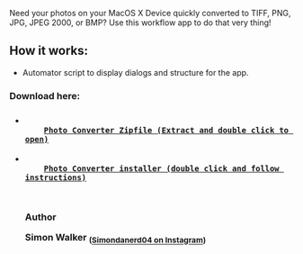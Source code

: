 Need your photos on your MacOS X Device quickly converted to TIFF, PNG, JPG, JPEG 2000, or BMP? Use this workflow app to do that very thing!
<h2>How it works:</h2>
<ul>
  <li>Automator script to display dialogs and structure for the app.</li>
</ul>

<h3>Download here:<h3>
  <ul>
   
   <li>
  <code>
    <a href="https://github.com/lucasburlingham/Photo-Converter-MacOS-X/raw/master/Picture%20Converter%20MacOS.zip">Photo Converter Zipfile (Extract and double click to open)</a>
      </code>
    </li>
   
   <li>
  <code>
    <a href="https://github.com/lucasburlingham/Photo-Converter-MacOS-X/raw/master/Picture%20Converter%20MacOS.pkg">Photo Converter installer (double click and follow instructions)</a>
      </code>
    </li>
   
<br>
<footer>
<p>Author</p>
<b>Simon Walker </b><sub>(<a href="https://instagram.com/simondanerd04">Simondanerd04 on Instagram</a>)</sub>
  </footer>
